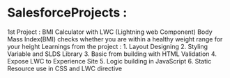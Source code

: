 # SalesforceProjects : 
1st Project : BMI Calculator with LWC (Lightning web Component)
              Body Mass Index(BMI) checks whether you are within a healthy weight range for your height
              Learnings from the project :
                1. Layout Designing
                2. Styling Variable and SLDS Library
                3. Basic from building with HTML Validation
                4. Expose LWC to Experience Site
                5. Logic building in JavaScript
                6. Static Resource use in CSS and LWC directive
